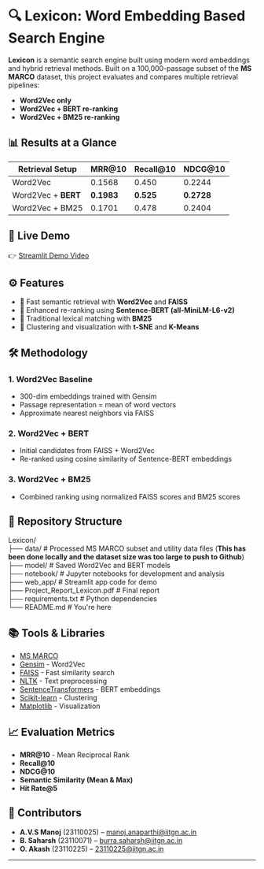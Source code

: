 # 🔍 Lexicon: Word Embedding Based Search Engine

**Lexicon** is a semantic search engine built using modern word embeddings and hybrid retrieval methods. Built on a 100,000-passage subset of the **MS MARCO** dataset, this project evaluates and compares multiple retrieval pipelines:

- **Word2Vec only**
- **Word2Vec + BERT re-ranking**
- **Word2Vec + BM25 re-ranking**

## 📊 Results at a Glance

| Retrieval Setup       | MRR@10       | Recall@10   | NDCG@10     |
|-----------------------|--------------|-------------|-------------|
| Word2Vec              | 0.1568       | 0.450       | 0.2244      |
| Word2Vec + **BERT**   | **0.1983**   | **0.525**   | **0.2728**  |
| Word2Vec + BM25       | 0.1701       | 0.478       | 0.2404      |

## 🎥 Live Demo

👉 [Streamlit Demo Video]([https://iitgnacin-my.sharepoint.com/:v:/g/personal/23110071_iitgn_ac_in/Eetee1CE1HdKpPXwFzSvb84BzeRomRpsBKF4EnEJVmJzLA?e=XAthoS](https://iitgnacin-my.sharepoint.com/:v:/g/personal/23110025_iitgn_ac_in/EResIprMMyJJhK52XxIrGIMBf4Hs5K4U9RNmkhnDAvfvZw?nav=eyJyZWZlcnJhbEluZm8iOnsicmVmZXJyYWxBcHAiOiJPbmVEcml2ZUZvckJ1c2luZXNzIiwicmVmZXJyYWxBcHBQbGF0Zm9ybSI6IldlYiIsInJlZmVycmFsTW9kZSI6InZpZXciLCJyZWZlcnJhbFZpZXciOiJNeUZpbGVzTGlua0NvcHkifX0&e=ANJs5f))

## ⚙️ Features

- 🔹 Fast semantic retrieval with **Word2Vec** and **FAISS**
- 🔹 Enhanced re-ranking using **Sentence-BERT (all-MiniLM-L6-v2)**
- 🔹 Traditional lexical matching with **BM25**
- 🔹 Clustering and visualization with **t-SNE** and **K-Means**

## 🛠 Methodology

### 1. Word2Vec Baseline
- 300-dim embeddings trained with Gensim
- Passage representation = mean of word vectors
- Approximate nearest neighbors via FAISS

### 2. Word2Vec + BERT
- Initial candidates from FAISS + Word2Vec
- Re-ranked using cosine similarity of Sentence-BERT embeddings

### 3. Word2Vec + BM25
- Combined ranking using normalized FAISS scores and BM25 scores

## 📁 Repository Structure

Lexicon/<br>
├── data/            # Processed MS MARCO subset and utility data files (**This has been done locally and the dataset size was too large to push to Github**)<br>
├── model/           # Saved Word2Vec and BERT models<br>
├── notebook/        # Jupyter notebooks for development and analysis<br>
├── web_app/        # Streamlit app code for demo<br>
├── Project_Report_Lexicon.pdf  # Final report<br>
├── requirements.txt # Python dependencies<br>
└── README.md       # You're here


## 📚 Tools & Libraries

- [MS MARCO](https://huggingface.co/datasets/msmarco)
- [Gensim](https://radimrehurek.com/gensim/models/word2vec.html) - Word2Vec
- [FAISS](https://faiss.ai/) - Fast similarity search
- [NLTK](https://www.nltk.org/) - Text preprocessing
- [SentenceTransformers](https://www.sbert.net/) - BERT embeddings
- [Scikit-learn](https://scikit-learn.org/) - Clustering
- [Matplotlib](https://matplotlib.org/) - Visualization

## 📈 Evaluation Metrics

- **MRR@10** - Mean Reciprocal Rank
- **Recall@10**
- **NDCG@10**
- **Semantic Similarity (Mean & Max)**
- **Hit Rate@5**

## 👥 Contributors

- **A.V.S Manoj** (23110025) – [manoj.anaparthi@iitgn.ac.in](mailto:manoj.anaparthi@iitgn.ac.in)  
- **B. Saharsh** (23110071) – [burra.saharsh@iitgn.ac.in](mailto:burra.saharsh@iitgn.ac.in)  
- **O. Akash** (23110225) – [23110225@iitgn.ac.in](mailto:23110225@iitgn.ac.in)

---
